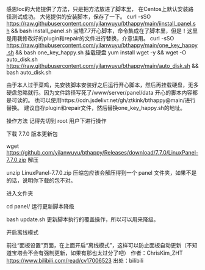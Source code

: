 感恩loc的大佬提供了方法，只是把方法放进了脚本里，
在Centos上默认安装路径测试成功。
大佬提供的安装脚本，保存了一下。
curl -sSO https://raw.githubusercontent.com/yilanwuyu/bthappy/main/iinstall_panel.sh && bash install_panel.sh
宝塔7.7开心脚本，命令集成在了脚本里，但是！这里是用我修改好的plugin和repair的文件进行替换，介意误用。
curl -sSO https://raw.githubusercontent.com/yilanwuyu/bthappy/main/one_key_happy.sh && bash one_key_happy.sh
挂载硬盘
yum install wget -y && wget -O auto_disk.sh https://raw.githubusercontent.com/yilanwuyu/bthappy/main/auto_disk.sh && bash auto_disk.sh

由于本人过于菜鸡，先安装脚本安装好之后运行开心脚本，然后再挂载硬盘，无多硬盘忽略就行。因为文件路径写死了/www/server/panel/data
开心的脚本内容都是可读的。
也可以使用https://cdn.jsdelivr.net/gh/ztkink/bthappy@main/进行替换。
建议自存plugin和repair文件，然后替换one_key_happy.sh的地址。


操作方法
记得先切到 root 用户下进行操作

下载 7.7.0 版本更新包

wget https://github.com/yilanwuyu/bthappy/Releases/download/7.7.0/LinuxPanel-7.7.0.zip
解压

unzip LinuxPanel-7.7.0.zip
压缩包应该会解压得到一个 panel 文件夹，如果不是的话，说明你下载的包不对。

进入文件夹

cd panel/
运行更新脚本降级

bash update.sh
更新脚本执行的覆盖操作，所以可以用来降级。

开启离线模式

前往“面板设置”页面，在上面开启“离线模式”，这样可以防止面板自动更新（不知道宝塔会不会有强制更新，如果有那也太过分了吧） 
作者：ChrisKim_ZHT https://www.bilibili.com/read/cv17006523 出处：bilibili
